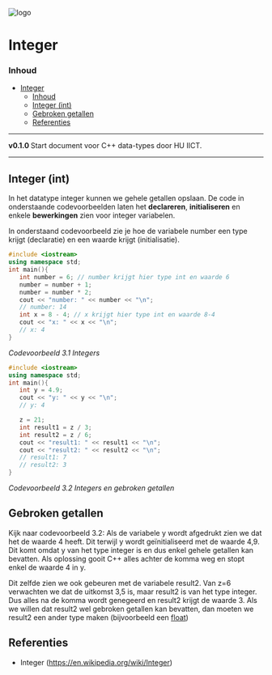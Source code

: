 ![logo](.svg) [](logo-id)

# Integer[](title-id)

### Inhoud[](toc-id)

- [Integer](#integer)
    - [Inhoud](#inhoud)
  - [Integer (int)](#integer-int)
  - [Gebroken getallen](#gebroken-getallen)
  - [Referenties](#referenties)

---

**v0.1.0 [](version-id)** Start document voor C++ data-types door HU IICT[](author-id).

---

## Integer (int)

In het datatype integer kunnen we gehele getallen opslaan. De code in onderstaande codevoorbeelden laten het **declareren**, **initialiseren** en enkele **bewerkingen** zien voor integer variabelen.

In onderstaand codevoorbeeld zie je hoe de variabele number een type krijgt (declaratie) en een waarde krijgt (initialisatie).

```c++
#include <iostream>
using namespace std;
int main(){
   int number = 6; // number krijgt hier type int en waarde 6
   number = number + 1;
   number = number * 2;
   cout << "number: " << number << "\n";
   // number: 14
   int x = 8 - 4; // x krijgt hier type int en waarde 8-4
   cout << "x: " << x << "\n";
   // x: 4
}
```
*Codevoorbeeld 3.1 Integers*

```c++
#include <iostream>
using namespace std;
int main(){
   int y = 4.9;
   cout << "y: " << y << "\n";
   // y: 4

   z = 21;
   int result1 = z / 3;
   int result2 = z / 6;
   cout << "result1: " << result1 << "\n";
   cout << "result2: " << result2 << "\n";
   // result1: 7
   // result2: 3
}
```
*Codevoorbeeld 3.2 Integers en gebroken getallen*

## Gebroken getallen
Kijk naar codevoorbeeld 3.2:
Als de variabele y wordt afgedrukt zien we dat het de waarde 4 heeft. Dit terwijl y wordt geïnitialiseerd met de waarde 4,9. Dit komt omdat y van het type integer is en dus enkel gehele getallen kan bevatten. Als oplossing gooit C++ alles achter de komma weg en stopt enkel de waarde 4 in y.

Dit zelfde zien we ook gebeuren met de variabele result2. Van z=6 verwachten we dat de uitkomst 3,5 is, maar result2 is van het type integer. Dus alles na de komma wordt genegeerd en result2 krijgt de waarde 3. Als we willen dat result2 wel gebroken
getallen kan bevatten, dan moeten we result2 een ander type maken (bijvoorbeeld een [float](../data-types/float/readme.md))

## Referenties

- Integer (<https://en.wikipedia.org/wiki/Integer>)